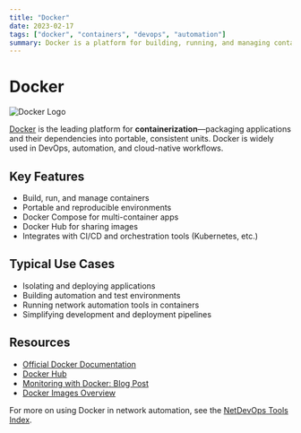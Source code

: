 ```yaml
---
title: "Docker"
date: 2023-02-17
tags: ["docker", "containers", "devops", "automation"]
summary: Docker is a platform for building, running, and managing containers for consistent and portable environments.
---
```


# Docker

<img src="https://www.docker.com/wp-content/uploads/2022/03/vertical-logo-monochromatic.png?w=300&h=auto" alt="Docker Logo" class="tool-image">

[Docker](https://www.docker.com/) is the leading platform for **containerization**—packaging applications and their dependencies into portable, consistent units. Docker is widely used in DevOps, automation, and cloud-native workflows.
<!-- more -->

## Key Features
- Build, run, and manage containers
- Portable and reproducible environments
- Docker Compose for multi-container apps
- Docker Hub for sharing images
- Integrates with CI/CD and orchestration tools (Kubernetes, etc.)

## Typical Use Cases
- Isolating and deploying applications
- Building automation and test environments
- Running network automation tools in containers
- Simplifying development and deployment pipelines

## Resources
- [Official Docker Documentation](https://docs.docker.com/)
- [Docker Hub](https://hub.docker.com/)
- [Monitoring with Docker: Blog Post](/blog/posts/2024/2024-11-15-netdata-monitoring-system/)
- [Docker Images Overview](/docker_images/)

For more on using Docker in network automation, see the [NetDevOps Tools Index](/tools/). 